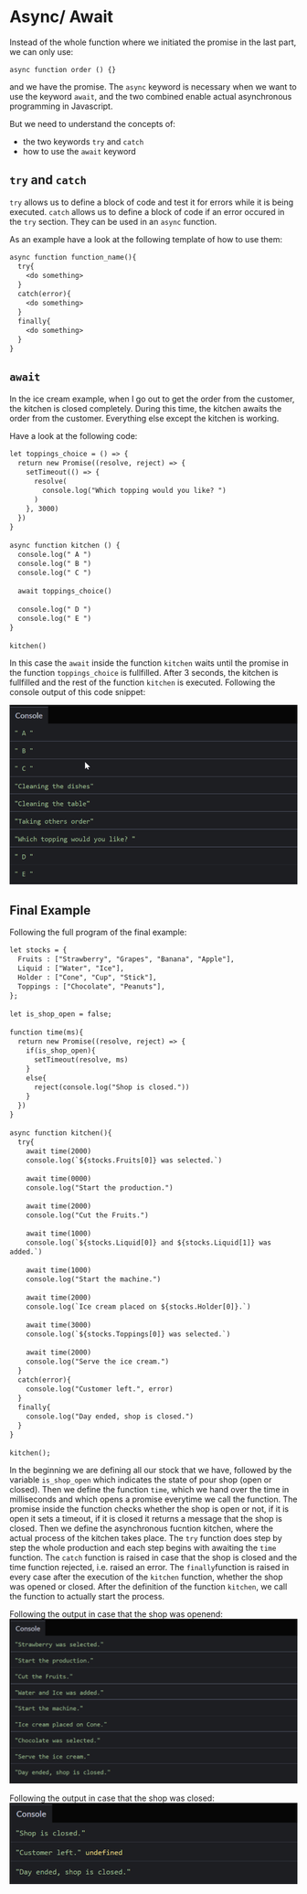 # Async/ Await #
Instead of the whole function where we initiated the promise in the last part, we can only use:

```
async function order () {}
```

and we have the promise. The `async` keyword is necessary when we want to use the keyword `await`, and the two combined enable actual asynchronous programming in Javascript. 

But we need to understand the concepts of:

- the two keywords `try` and `catch`
- how to use the `await` keyword

## `try` and `catch` ##
`try` allows us to define a block of code and test it for errors while it is being executed. 
`catch` allows us to define a block of code if an error occured in the `try` section. 
They can be used in an `async` function.

As an example have a look at the following template of how to use them:

```
async function function_name(){
  try{
	<do something>
  }
  catch(error){
    <do something>
  }
  finally{
    <do something>
  }
}
```

## `await` ##
In the ice cream example, when I go out to get the order from the customer, the kitchen is closed completely. 
During this time, the kitchen awaits the order from the customer. Everything else except the kitchen is working.

Have a look at the following code:

```
let toppings_choice = () => {
  return new Promise((resolve, reject) => {
    setTimeout(() => {
      resolve(
        console.log("Which topping would you like? ")
      )
    }, 3000)
  })
}

async function kitchen () {
  console.log(" A ")
  console.log(" B ")
  console.log(" C ")
  
  await toppings_choice()
  
  console.log(" D ")
  console.log(" E ")
}

kitchen()
```
In this case the `await` inside the function `kitchen` waits until the promise in the function `toppings_choice` is fullfilled. 
After 3 seconds, the kitchen is fullfilled and the rest of the function `kitchen` is executed. Following the console output of this code snippet:

![Await](images/await.png)

## Final Example ##
Following the full program of the final example:

```
let stocks = {
  Fruits : ["Strawberry", "Grapes", "Banana", "Apple"],
  Liquid : ["Water", "Ice"],
  Holder : ["Cone", "Cup", "Stick"],
  Toppings : ["Chocolate", "Peanuts"],
};

let is_shop_open = false;

function time(ms){
  return new Promise((resolve, reject) => {
    if(is_shop_open){
      setTimeout(resolve, ms)
    }
    else{
      reject(console.log("Shop is closed."))
    }
  })
}

async function kitchen(){
  try{
    await time(2000)
    console.log(`${stocks.Fruits[0]} was selected.`)
    
    await time(0000)
    console.log("Start the production.")
    
    await time(2000)
    console.log("Cut the Fruits.")
    
    await time(1000)
    console.log(`${stocks.Liquid[0]} and ${stocks.Liquid[1]} was added.`)
    
    await time(1000)
    console.log("Start the machine.")
    
    await time(2000)
    console.log(`Ice cream placed on ${stocks.Holder[0]}.`)    
    
    await time(3000)
    console.log(`${stocks.Toppings[0]} was selected.`)
    
    await time(2000)
    console.log("Serve the ice cream.")
  }
  catch(error){
    console.log("Customer left.", error)
  }
  finally{
    console.log("Day ended, shop is closed.")
  }
}

kitchen();
```

In the beginning we are defining all our stock that we have, followed by the variable `is_shop_open` which indicates the state of pour shop (open or closed). 
Then we define the function `time`, which we hand over the time in milliseconds and which opens a promise everytime we call the function. 
The promise inside the function checks whether the shop is open or not, if it is open it sets a timeout, if it is closed it returns a message that the shop is closed. 
Then we define the asynchronous fucntion kitchen, where the actual process of the kitchen takes place. 
The `try` function does step by step the whole production and each step begins with awaiting the `time` function. 
The `catch` function is raised in case that the shop is closed and the time function rejected, i.e. raised an error. 
The `finally`function is raised in every case after the execution of the `kitchen` function, whether the shop was opened or closed. 
After the definition of the function `kitchen`, we call the function to actually start the process.

Following the output in case that the shop was openend:
![Full Program true](images/program_full_true.png)

Following the output in case that the shop was closed:
![Full Program false](images/program_full_false.png)